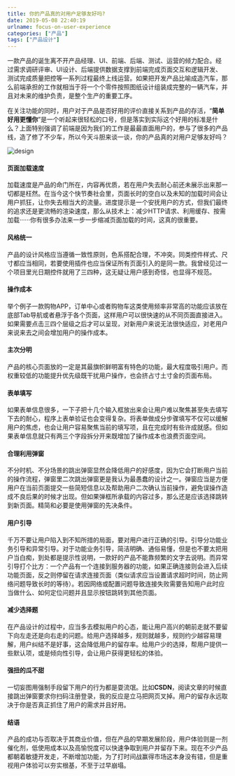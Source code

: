 ```yaml
---
title: 你的产品真的对用户足够友好吗?
date: 2019-05-08 22:40:19
urlname: focus-on-user-experience
categories: ["产品"]
tags: ["产品设计"]
---
```


一款产品的诞生离不开产品经理、UI、前端、后端、测试、运营的倾力配合。经过需求调研评审、UI设计、后端提供数据支撑到前端完成页面交互和逻辑开发、测试完成质量把控等一系列过程最终上线运营。如果把开发产品比喻成造汽车，那么前端承担的工作就相当于将一个个零件按照图纸设计组装成完整的一辆汽车，并且对未来的维护负责，是整个生产的重要工序。

在关注功能的同时，用户对于产品是否好用的评价直接关系到产品的存活，“**简单好用更懂你**”是一个听起来很轻松的口号，但是落实到实际这个好用的标准是什么？上面特别强调了前端是因为我们的工作是最最直面用户的，参与了很多的产品线，造了修了不少车，所以今天斗胆来谈一谈，你的产品真的对用户足够友好吗？

![design](https://s2.ax1x.com/2019/05/10/EW8WX8.jpg)

#### 页面加载速度

加载速度是产品的命门所在，内容再优质，若在用户失去耐心前还未展示出来那一切都是枉然。在当今这个快节奏社会里，页面长时的空白以及未知的加载时间会让用户抓狂，让你失去相当大的流量。进度提示是一个安抚用户的方式，但我们最终的追求还是更流畅的渲染速度，那么从技术上：减少HTTP请求、利用缓存、按需加载······你有很多办法来一步一步缩减页面加载的时间，这真的很重要。

#### 风格统一

产品的设计风格应当遵循一致性原则，色系搭配合理，不冲突。同类控件样式、尺寸都应当相同，若要使用插件也应当保证所有页面引入的是同一款。我曾经见过一个项目里光日期控件就用了三四种，这无疑让用户感到奇怪，也显得不规范。

#### 操作成本

举个例子一款购物APP，订单中心或者购物车这类使用频率非常高的功能应该放在底部Tab导航或者悬浮于各个页面，这样用户可以很快速的从不同页面直接进入。如果需要点击三四个层级之后才可以呈现，对新用户来说无法很快适应，对老用户来说来去之间会增加用户的操作成本。

#### 主次分明

产品的核心页面放的一定是其最旗帜鲜明富有特色的功能，最大程度吸引用户。而权重较低的功能提升优先级既干扰用户操作，也会挤占寸土寸金的页面布局。

#### 表单填写

如果表单信息很多，一下子把十几个输入框放出来会让用户难以聚焦甚至失去填写下去的耐心，程序上表单验证也会变得复杂。将表单做成分步骤填写不仅可以缓解用户的焦虑，也会让用户容易聚焦当前的填写项，且在完成时有些许成就感。但如果表单信息就只有两三个字段拆分开来既增加了操作成本也浪费页面空间。

#### 合理利用弹窗

不分时机、不分场景的跳出弹窗显然会降低用户的好感度，因为它会打断用户当前的操作流程，弹窗里二次跳出弹窗更是我认为最愚蠢的设计之一。弹窗应当是方便用户在当前页面提交一些简短信息以及帮助用户二次确认当前操作，避免误操作造成不良后果的时候才出现。但如果弹框所承载的内容过多，那么还是应该选择跳转到新页面。精简和必要是使用弹窗的先决条件。

#### 用户引导

千万不要让用户陷入到不知所措的局面，要对用户进行正确的引导。引导分功能业务引导和异常引导。对于功能业务引导，简洁明确、通俗易懂，但是也不要太把用户当白痴，到处都是提示性说明，一款好的产品不能靠频繁的文字去说明。而异常引导打个比方：一个产品有一个连接到服务器的功能，如果正确连接则会进入后续功能页面，反之则停留在请求连接页面（类似请求应当设置请求超时时间，防止网络问题导致长时的等待）。若因网络或配置问题导致连接失败需要告知用户此时应当做什么、如何定位问题并且显示按钮跳转到其他页面。

#### 减少选择题

在产品设计的过程中，应当多去模拟用户的心态，能让用户高兴的朝前走就不要留下向左走还是向右走的问题。给用户选择越多，规则就越多，规则约少越容易理解，用户纠结不是好事，这会降低用户的留存率。给用户少的选择，帮用户提供一些默认项，或是倾向性引导，会让用户获得更轻松的体验。

#### 强扭的瓜不甜

一切妄图用强制手段留下用户的行为都是耍流氓。比如**CSDN**，阅读文章的时候直接跳出弹窗要求你扫码注册登录，我的反应是立马把网页叉掉。用户的留存永远取决于你是否真正抓住了用户的需求并且好用。

#### 结语

产品的成功与否取决于其商业价值，但在产品的早期发展阶段，用户体验则是一剂催化剂，低使用成本以及高愉悦度可以快速争取到用户并留存下来。现在不少产品都朝着敏捷开发走，不断增加功能，为了打时间战赢得市场这本身没有错，但是重视用户体验可以夯实根基，不至于过早崩塌。